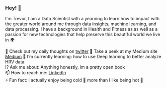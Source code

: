 ### Hey! 👋

I'm Trevor, I am a Data Scientist with a yearning to learn how to impact with the greater world around me through data insights, machine learning, and data processing. I have a background in Health and Fitness as as well as a passion for new technologies that help preserve this beautiful world we live in 🌍

💬 Check out my daily thoughts on [twitter](https://twitter.com/TrevorWJames1)
📝 Take a peek at my Medium site [Medium](https://trevorwillemjames.medium.com/)
🌱 I’m currently learning: how to use Deep learning to better analyze HRV data  
⁉️ Ask me about: Anything honestly, im a pretty open book  
📫 How to reach me: [LinkedIn](https://www.linkedin.com/in/trevorwjames/)  
⚡ Fun fact: I actually enjoy being cold 🥶 more than I like being hot 🥵  
